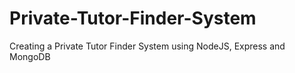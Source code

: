 # Private-Tutor-Finder-System
Creating a Private Tutor Finder System using NodeJS, Express and MongoDB
